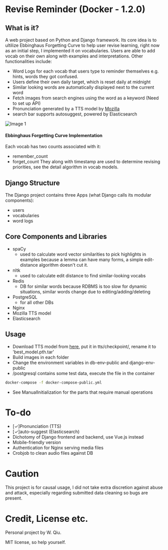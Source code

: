# Revise Reminder (Docker - 1.2.0)

## What is it?

A web project based on Python and Django framework. Its core idea is to ultilize Ebbinghaus Forgetting Curve to help user revise learning, right now as an initial step, I implemented it on vocabularies. Users are able to add vocab on their own along with examples and interpretations. Other functionalities include:

- Word Logs for each vocab that users type to reminder themselves e.g. hints, words they got confused.
- Users define their own daily target, which is reset daily at midnight
- Similar looking words are automatically displayed next to the current word
- Fetch images from search engines using the word as a keyword (Need to set up API)
- Pronunciation generated by a TTS model by [Mozilla](https://github.com/mozilla/TTS)
- search bar supports autosuggest, powered by Elasticsearch

![Image 1](https://github.com/W-Qiu/revise_reminder_docker/blob/master/screenshots/1.png)

#### Ebbinghaus Forgetting Curve Implementation

Each vocab has two counts associated with it:

- remember_count
- forget_count
  They along with timestamp are used to determine revising priorities, see the detail algorithm in vocab models.

## Django Structure

The Django project contains three Apps (what Django calls its modular components):

- users
- vocabularies
- word logs

## Core Components and Libraries

- spaCy
  - used to calculate word vector similarities to pick highlights in examples because a lemma can have many forms, a simple edit-distance algorithm doesn't cut it.
- nltk
  - used to calculate edit distance to find similar-looking vocabs
- Redis
  - DB for similar words because RDBMS is too slow for dynamic situations, similar words change due to editing/adding/deleting
- PostgreSQL
  - for all other DBs
- Nginx
- Mozilla TTS model
- Elasticsearch

## Usage

- Download TTS model from [here](https://drive.google.com/open?id=1otOqpixEsHf7SbOZIcttv3O7pG0EadDx), put it in tts/checkpoint/, rename it to 'best_model.pth.tar'
- Build images in each folder
- Change the environment variables in db-env-public and django-env-public
- /postgresql contains some test data, execute the file in the container

```bash
docker-compose -f docker-compose-public.yml
```

- See ManualInitialization for the parts that require manual operations

# To-do

- [✓]Pronunciation (TTS)
- [✓]auto-suggest (Elasticsearch)
- Dichotomy of Django frontend and backend, use Vue.js instead
- Mobile-friendly version
- Authentication for Nginx serving media files
- Crobjob to clean audio files against DB

# Caution

This project is for causal usage, I did not take extra discretion against abuse and attack, especially regarding submitted data cleaning so bugs are present.

# Credit, License etc.

Personal project by W. Qiu.

MIT license, so help yourself.
